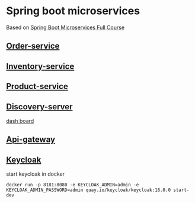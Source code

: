 # Spring boot microservices

Based on [Spring Boot Microservices Full Course](https://www.youtube.com/playlist?list=PLSVW22jAG8pBnhAdq9S8BpLnZ0_jVBj0c)

## [Order-service](order-service#order-service)
## [Inventory-service](inventory-service#inventory-service)
## [Product-service](product-service#product-service)
## [Discovery-server](discovery-server#discovery-server)

[dash board](http://localhost:8080/eureka/web)

## [Api-gateway](api-gateway#api-gateway)

## [Keycloak](https://www.keycloak.org/guides)
start keycloak in docker
```
docker run -p 8181:8080 -e KEYCLOAK_ADMIN=admin -e KEYCLOAK_ADMIN_PASSWORD=admin quay.io/keycloak/keycloak:18.0.0 start-dev
```